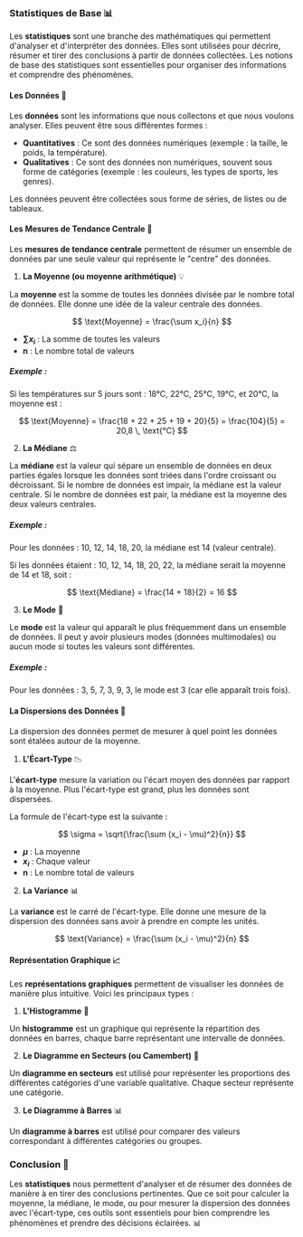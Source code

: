 ### **Statistiques de Base** 📊

Les **statistiques** sont une branche des mathématiques qui permettent d'analyser et d'interpréter des données. Elles sont utilisées pour décrire, résumer et tirer des conclusions à partir de données collectées. Les notions de base des statistiques sont essentielles pour organiser des informations et comprendre des phénomènes.


#### **Les Données** 📝

Les **données** sont les informations que nous collectons et que nous voulons analyser. Elles peuvent être sous différentes formes :

- **Quantitatives** : Ce sont des données numériques (exemple : la taille, le poids, la température).
- **Qualitatives** : Ce sont des données non numériques, souvent sous forme de catégories (exemple : les couleurs, les types de sports, les genres).

Les données peuvent être collectées sous forme de séries, de listes ou de tableaux.


#### **Les Mesures de Tendance Centrale** 🧮

Les **mesures de tendance centrale** permettent de résumer un ensemble de données par une seule valeur qui représente le "centre" des données.

1. **La Moyenne (ou moyenne arithmétique)** 💡

La **moyenne** est la somme de toutes les données divisée par le nombre total de données. Elle donne une idée de la valeur centrale des données.

$$
\text{Moyenne} = \frac{\sum x_i}{n}
$$

- **$\sum x_i$** : La somme de toutes les valeurs
- **n** : Le nombre total de valeurs

##### Exemple :
Si les températures sur 5 jours sont : 18°C, 22°C, 25°C, 19°C, et 20°C, la moyenne est :

$$
\text{Moyenne} = \frac{18 + 22 + 25 + 19 + 20}{5} = \frac{104}{5} = 20,8 \, \text{°C}
$$

2. **La Médiane** ⚖️

La **médiane** est la valeur qui sépare un ensemble de données en deux parties égales lorsque les données sont triées dans l'ordre croissant ou décroissant. Si le nombre de données est impair, la médiane est la valeur centrale. Si le nombre de données est pair, la médiane est la moyenne des deux valeurs centrales.

##### Exemple :
Pour les données : 10, 12, 14, 18, 20, la médiane est 14 (valeur centrale).

Si les données étaient : 10, 12, 14, 18, 20, 22, la médiane serait la moyenne de 14 et 18, soit :

$$
\text{Médiane} = \frac{14 + 18}{2} = 16
$$

3. **Le Mode** 🎲

Le **mode** est la valeur qui apparaît le plus fréquemment dans un ensemble de données. Il peut y avoir plusieurs modes (données multimodales) ou aucun mode si toutes les valeurs sont différentes.

##### Exemple :
Pour les données : 3, 5, 7, 3, 9, 3, le mode est 3 (car elle apparaît trois fois).


#### **La Dispersions des Données** 📏

La dispersion des données permet de mesurer à quel point les données sont étalées autour de la moyenne.

1. **L'Écart-Type** 📉

L'**écart-type** mesure la variation ou l'écart moyen des données par rapport à la moyenne. Plus l'écart-type est grand, plus les données sont dispersées.

La formule de l'écart-type est la suivante :

$$
\sigma = \sqrt{\frac{\sum (x_i - \mu)^2}{n}}
$$

- **$\mu$** : La moyenne
- **$x_i$** : Chaque valeur
- **n** : Le nombre total de valeurs

2. **La Variance** 📊

La **variance** est le carré de l'écart-type. Elle donne une mesure de la dispersion des données sans avoir à prendre en compte les unités.

$$
\text{Variance} = \frac{\sum (x_i - \mu)^2}{n}
$$


#### **Représentation Graphique** 📈

Les **représentations graphiques** permettent de visualiser les données de manière plus intuitive. Voici les principaux types :

1. **L'Histogramme** 🔳

Un **histogramme** est un graphique qui représente la répartition des données en barres, chaque barre représentant une intervalle de données.

2. **Le Diagramme en Secteurs (ou Camembert)** 🥧

Un **diagramme en secteurs** est utilisé pour représenter les proportions des différentes catégories d'une variable qualitative. Chaque secteur représente une catégorie.

3. **Le Diagramme à Barres** 📊

Un **diagramme à barres** est utilisé pour comparer des valeurs correspondant à différentes catégories ou groupes.


### **Conclusion** 🎯

Les **statistiques** nous permettent d'analyser et de résumer des données de manière à en tirer des conclusions pertinentes. Que ce soit pour calculer la moyenne, la médiane, le mode, ou pour mesurer la dispersion des données avec l'écart-type, ces outils sont essentiels pour bien comprendre les phénomènes et prendre des décisions éclairées. 📊